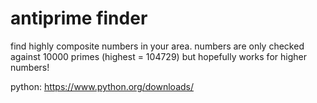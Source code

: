 # antiprime finder

find highly composite numbers in your area.
numbers are only checked against 10000 primes (highest = 104729) but hopefully works for higher numbers!

python: https://www.python.org/downloads/
